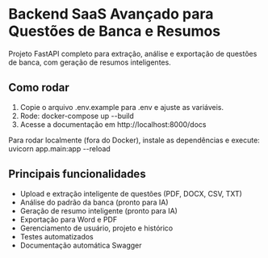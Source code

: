 # Backend SaaS Avançado para Questões de Banca e Resumos

Projeto FastAPI completo para extração, análise e exportação de questões de banca, com geração de resumos inteligentes.

## Como rodar

1. Copie o arquivo .env.example para .env e ajuste as variáveis.
2. Rode:
    docker-compose up --build
3. Acesse a documentação em http://localhost:8000/docs

Para rodar localmente (fora do Docker), instale as dependências e execute:
    uvicorn app.main:app --reload

## Principais funcionalidades

- Upload e extração inteligente de questões (PDF, DOCX, CSV, TXT)
- Análise do padrão da banca (pronto para IA)
- Geração de resumo inteligente (pronto para IA)
- Exportação para Word e PDF
- Gerenciamento de usuário, projeto e histórico
- Testes automatizados
- Documentação automática Swagger

